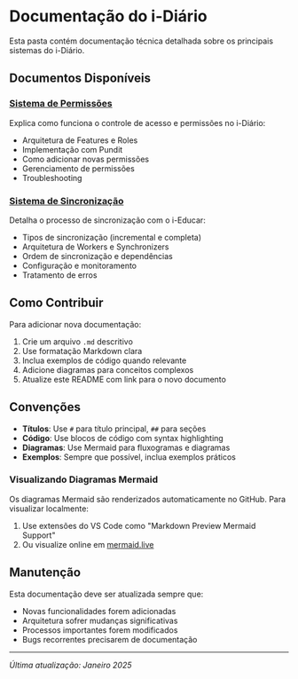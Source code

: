 # Documentação do i-Diário

Esta pasta contém documentação técnica detalhada sobre os principais sistemas do i-Diário.

## Documentos Disponíveis

### [Sistema de Permissões](./sistema-de-permissoes.md)
Explica como funciona o controle de acesso e permissões no i-Diário:
- Arquitetura de Features e Roles
- Implementação com Pundit
- Como adicionar novas permissões
- Gerenciamento de permissões
- Troubleshooting

### [Sistema de Sincronização](./sistema-de-sincronizacao.md)
Detalha o processo de sincronização com o i-Educar:
- Tipos de sincronização (incremental e completa)
- Arquitetura de Workers e Synchronizers
- Ordem de sincronização e dependências
- Configuração e monitoramento
- Tratamento de erros

## Como Contribuir

Para adicionar nova documentação:

1. Crie um arquivo `.md` descritivo
2. Use formatação Markdown clara
3. Inclua exemplos de código quando relevante
4. Adicione diagramas para conceitos complexos
5. Atualize este README com link para o novo documento

## Convenções

- **Títulos**: Use `#` para título principal, `##` para seções
- **Código**: Use blocos de código com syntax highlighting
- **Diagramas**: Use Mermaid para fluxogramas e diagramas
- **Exemplos**: Sempre que possível, inclua exemplos práticos

### Visualizando Diagramas Mermaid

Os diagramas Mermaid são renderizados automaticamente no GitHub. Para visualizar localmente:

1. Use extensões do VS Code como "Markdown Preview Mermaid Support"
2. Ou visualize online em [mermaid.live](https://mermaid.live)

## Manutenção

Esta documentação deve ser atualizada sempre que:
- Novas funcionalidades forem adicionadas
- Arquitetura sofrer mudanças significativas
- Processos importantes forem modificados
- Bugs recorrentes precisarem de documentação

---
*Última atualização: Janeiro 2025*